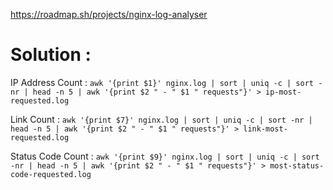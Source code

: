 https://roadmap.sh/projects/nginx-log-analyser

# Solution :

IP Address Count :
`awk '{print $1}' nginx.log | sort | uniq -c | sort -nr | head -n 5 | awk '{print $2 " - " $1 " requests"}' > ip-most-requested.log`

Link Count :
`awk '{print $7}' nginx.log | sort | uniq -c | sort -nr | head -n 5 | awk '{print $2 " - " $1 " requests"}' > link-most-requested.log`

Status Code Count :
`awk '{print $9}' nginx.log | sort | uniq -c | sort -nr | head -n 5 | awk '{print $2 " - " $1 " requests"}' > most-status-code-requested.log`
